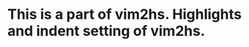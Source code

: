 This is a part of vim2hs. Highlights and indent setting of vim2hs.
==================================================================
